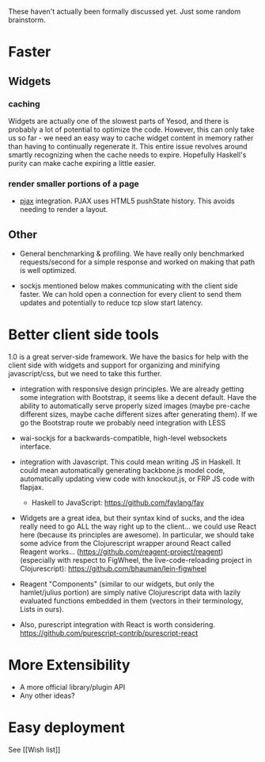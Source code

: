 These haven't actually been formally discussed yet. Just some random brainstorm.

# Faster

## Widgets

### caching

Widgets are actually one of the slowest parts of Yesod, and there is probably a lot of potential to optimize the code. However, this can only take us so far - we need an easy way to cache widget content in memory rather than having to continually regenerate it. This entire issue revolves around smartly recognizing when the cache needs to expire. Hopefully Haskell's purity can make cache expiring a little easier.

### render smaller portions of a page

* [pjax](https://github.com/defunkt/jquery-pjax) integration. PJAX uses HTML5 pushState history. This avoids needing to render a layout.

## Other

* General benchmarking & profiling. We have really only benchmarked requests/second for a simple response and worked on making that path is well optimized.

* sockjs mentioned below makes communicating with the client side faster. We can hold open a connection for every client to send them updates and potentially to reduce tcp slow start latency. 

# Better client side tools

1.0 is a great server-side framework. We have the basics for help with the client side with widgets and support for organizing and minifying javascript/css, but we need to take this further.

* integration with responsive design principles. We are already getting some integration with Bootstrap, it seems like a decent default. Have the ability to automatically serve properly sized images (maybe pre-cache different sizes, maybe cache different sizes after generating them). If we go the Bootstrap route we probably need integration with LESS
* wai-sockjs for a backwards-compatible, high-level websockets interface.
* integration with Javascript. This could mean writing JS in Haskell. It could mean automatically generating backbone.js model code, automatically updating view code with knockout.js, or FRP JS code with flapjax.
    * Haskell to JavaScript: https://github.com/faylang/fay

* Widgets are a great idea, but their syntax kind of sucks, and the idea really need to go ALL the way right up to the client... we could use React here (because its principles are awesome). In particular, we should take some advice from the Clojurescript wrapper around React called Reagent works... (https://github.com/reagent-project/reagent)  (especially with respect to FigWheel, the live-code-reloading project in Clojurescript): https://github.com/bhauman/lein-figwheel
* Reagent "Components" (similar to our widgets, but only the hamlet/julius portion) are simply native Clojurescript data with lazily evaluated functions embedded in them (vectors in their terminology, Lists in ours).
* Also, purescript integration with React is worth considering. https://github.com/purescript-contrib/purescript-react


# More Extensibility

* A more official library/plugin API
* Any other ideas?

# Easy deployment

See [[Wish list]]